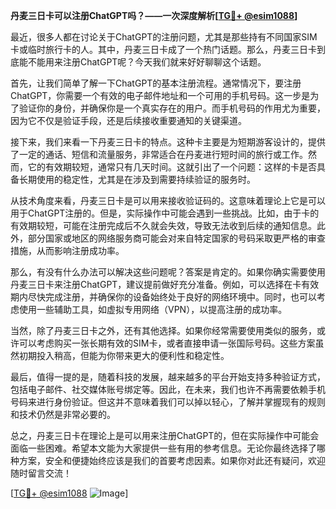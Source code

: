 **丹麦三日卡可以注册ChatGPT吗？——一次深度解析[[TG💪+ @esim1088](https://t.me/s/esim1088)]**

最近，很多人都在讨论关于ChatGPT的注册问题，尤其是那些持有不同国家SIM卡或临时旅行卡的人。其中，丹麦三日卡成了一个热门话题。那么，丹麦三日卡到底能不能用来注册ChatGPT呢？今天我们就来好好聊聊这个话题。

首先，让我们简单了解一下ChatGPT的基本注册流程。通常情况下，要注册ChatGPT，你需要一个有效的电子邮件地址和一个可用的手机号码。这一步是为了验证你的身份，并确保你是一个真实存在的用户。而手机号码的作用尤为重要，因为它不仅是验证手段，还是后续接收重要通知的关键渠道。

接下来，我们来看一下丹麦三日卡的特点。这种卡主要是为短期游客设计的，提供了一定的通话、短信和流量服务，非常适合在丹麦进行短时间的旅行或工作。然而，它的有效期较短，通常只有几天时间。这就引出了一个问题：这样的卡是否具备长期使用的稳定性，尤其是在涉及到需要持续验证的服务时。

从技术角度来看，丹麦三日卡是可以用来接收验证码的。这意味着理论上它是可以用于ChatGPT注册的。但是，实际操作中可能会遇到一些挑战。比如，由于卡的有效期较短，可能在注册完成后不久就会失效，导致无法收到后续的通知信息。此外，部分国家或地区的网络服务商可能会对来自特定国家的号码采取更严格的审查措施，从而影响注册成功率。

那么，有没有什么办法可以解决这些问题呢？答案是肯定的。如果你确实需要使用丹麦三日卡来注册ChatGPT，建议提前做好充分准备。例如，可以选择在卡有效期内尽快完成注册，并确保你的设备始终处于良好的网络环境中。同时，也可以考虑使用一些辅助工具，如虚拟专用网络（VPN），以提高注册的成功率。

当然，除了丹麦三日卡之外，还有其他选择。如果你经常需要使用类似的服务，或许可以考虑购买一张长期有效的SIM卡，或者直接申请一张国际号码。这些方案虽然初期投入稍高，但能为你带来更大的便利性和稳定性。

最后，值得一提的是，随着科技的发展，越来越多的平台开始支持多种验证方式，包括电子邮件、社交媒体账号绑定等。因此，在未来，我们也许不再需要依赖手机号码来进行身份验证。但这并不意味着我们可以掉以轻心，了解并掌握现有的规则和技术仍然是非常必要的。

总之，丹麦三日卡在理论上是可以用来注册ChatGPT的，但在实际操作中可能会面临一些困难。希望本文能为大家提供一些有用的参考信息。无论你最终选择了哪种方案，安全和便捷始终应该是我们的首要考虑因素。如果你对此还有疑问，欢迎随时留言交流！

[[TG💪+ @esim1088](https://t.me/s/esim1088) ![Image](https://i.postimg.cc/4NQfJmqS/Snipaste-2025-05-13-00-14-12.png)]